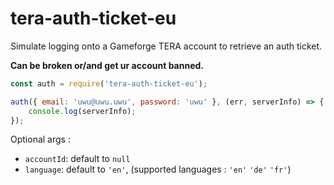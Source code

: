 # tera-auth-ticket-eu

Simulate logging onto a Gameforge TERA account to retrieve an auth ticket.

**Can be broken or/and get ur account banned.**

```js
const auth = require('tera-auth-ticket-eu');

auth({ email: 'uwu@uwu.uwu', password: 'uwu' }, (err, serverInfo) => {
	console.log(serverInfo);
});
```

Optional args :

- `accountId`: default to `null`
- `language`: default to `'en'`, (supported languages : `'en'` `'de'` `'fr'`)
